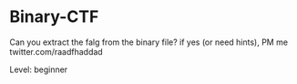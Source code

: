 # Binary-CTF
Can you extract the falg from the binary file? if yes (or need hints), PM me twitter.com/raadfhaddad

Level: beginner
